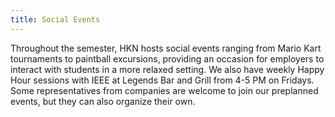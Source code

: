 ```yaml
---
title: Social Events 
---
```

Throughout the semester, HKN hosts social events ranging from Mario Kart tournaments to paintball excursions, providing an occasion for employers to interact with students in a more relaxed setting. We also have weekly Happy Hour sessions with IEEE at Legends Bar and Grill from 4-5 PM on Fridays. Some representatives from companies are welcome to join our preplanned events, but they can also organize their own.
